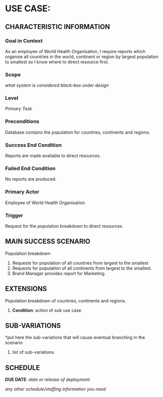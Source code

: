 # USE CASE: <number> <the name should be the goal as a short active verb phrase>

## CHARACTERISTIC INFORMATION

### Goal in Context

As an employee of World Health Organisation, I require reports which organise all countries in the world, continent or region by largest population to smallest so I know where to direct resource first.

### Scope

*what system is considered black-box under design*

### Level

*Primary Task*

### Preconditions

Database contains the population for countries, continents and regions.

### Success End Condition

Reports are made available to direct resources.

### Failed End Condition

No reports are produced.
### Primary Actor

Employee of World Health Organisation

### Trigger

Request for the population breakdown to direct resources.

## MAIN SUCCESS SCENARIO

Population breakdown

1. Requests for population of all countries from largest to the smallest 
3. Requests for population of all continents from largest to the smallest.
4. Brand Manager provides report for Marketing.

## EXTENSIONS

Population breakdown of countries, continents and regions.

1. **Condition**: action of sub use case

## SUB-VARIATIONS

*put here the sub-variations that will cause eventual branching in the scenario

1. list of sub-variations

## SCHEDULE

**DUE DATE**: *date or release of deployment*

*any other schedule/staffing information you need*